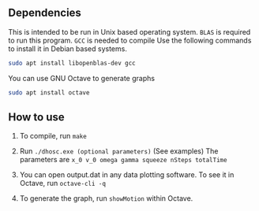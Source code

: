 ## Dependencies
This is intended to be run in Unix based operating system.
`BLAS` is required to run this program. `GCC` is needed to compile
Use the following commands to install it in Debian based systems.
```bash
sudo apt install libopenblas-dev gcc
```

You can use GNU Octave to generate graphs

```bash
sudo apt install octave
```

## How to use

1. To compile, run `make`
2. Run `./dhosc.exe (optional parameters)` (See examples)
The parameters are `x_0 v_0 omega gamma squeeze nSteps totalTime`

3. You can open output.dat in any data plotting software. To see it in Octave, run `octave-cli -q`
4. To generate the graph, run `showMotion` within Octave.